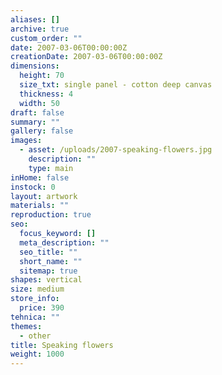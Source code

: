 ```yaml
---
aliases: []
archive: true
custom_order: ""
date: 2007-03-06T00:00:00Z
creationDate: 2007-03-06T00:00:00Z
dimensions:
  height: 70
  size_txt: single panel - cotton deep canvas
  thickness: 4
  width: 50
draft: false
summary: ""
gallery: false
images:
  - asset: /uploads/2007-speaking-flowers.jpg
    description: ""
    type: main
inHome: false
instock: 0
layout: artwork
materials: ""
reproduction: true
seo:
  focus_keyword: []
  meta_description: ""
  seo_title: ""
  short_name: ""
  sitemap: true
shapes: vertical
size: medium
store_info:
  price: 390
tehnica: ""
themes:
  - other
title: Speaking flowers
weight: 1000
---
```

